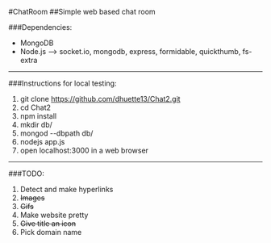 #ChatRoom
##Simple web based chat room
    
###Dependencies:

- MongoDB
- Node.js --> socket.io, mongodb, express, formidable, quickthumb, fs-extra

<hr />

###Instructions for local testing:
1. git clone https://github.com/dhuette13/Chat2.git
2. cd Chat2
3. npm install
4. mkdir db/
5. mongod --dbpath db/
6. nodejs app.js
7. open localhost:3000 in a web browser

<hr />

###TODO:
1. Detect and make hyperlinks
2. ~~Images~~
3. ~~Gifs~~
4. Make website pretty
5. ~~Give title an icon~~
6. Pick domain name
